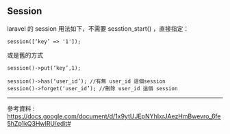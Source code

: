## Session

laravel 的 session 用法如下，不需要 sesstion_start() ，直接指定：  
````
session([‘key’ => '1']);
````    
    
或是舊的方式      
````
session()->put(‘key’,1);
````    
    
````
session()->has(‘user_id’); //有無 user_id 這個session
session()->forget(‘user_id’); //刪除 user_id 這個 session
````    
    
 - - -
參考資料 : https://docs.google.com/document/d/1x9ytUJEpNYhIxrJAezHmBwevro_6fe5hZp1kQ3HwIRU/edit#
